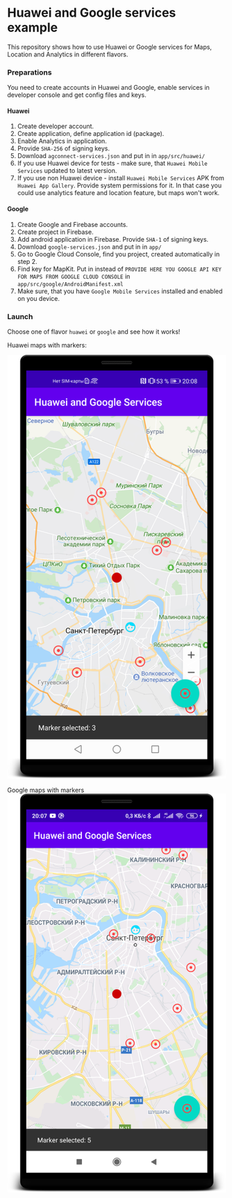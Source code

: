 # Huawei and Google services example

This repository shows how to use Huawei or Google services for Maps, Location and Analytics in different flavors.

### Preparations

You need to create accounts in Huawei and Google, enable services in developer console and get config files and keys.

#### Huawei

1. Create developer account.
2. Create application, define application id (package).
3. Enable Analytics in application.
4. Provide `SHA-256` of signing keys.
5. Download `agconnect-services.json` and put in in `app/src/huawei/`
6. If you use Huawei device for tests - make sure, that `Huawei Mobile Services` updated to latest version.
7. If you use non Huawei device - install `Huawei Mobile Services` APK from `Huawei App Gallery`. Provide system permissions for it. In that case you could use analytics feature and location feature, but maps won't work.

#### Google

1. Create Google and Firebase accounts.
2. Create project in Firebase.
3. Add android application in Firebase. Provide `SHA-1` of signing keys.
4. Download `google-services.json` and put in in `app/`
5. Go to Google Cloud Console, find you project, created automatically in step 2.
6. Find key for MapKit. Put in instead of `PROVIDE HERE YOU GOOGLE API KEY FOR MAPS FROM GOOGLE CLOUD CONSOLE` in `app/src/google/AndroidManifest.xml`
7. Make sure, that you have `Google Mobile Services` installed and enabled on you device.

### Launch

Choose one of flavor `huawei` or `google` and see how it works!

Huawei maps with markers:

![Huawei maps with markers](/img/huawei-maps.png)

Google maps with markers
![Google maps with markers](/img/google-maps.png)